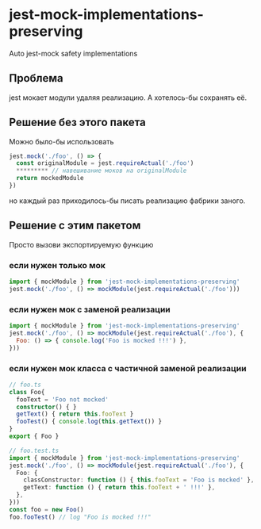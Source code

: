 # jest-mock-implementations-preserving
Auto jest-mock safety implementations
## Проблема
jest мокает модули удаляя реализацию. А хотелось-бы сохранять её.
## Решение без этого пакета
Можно было-бы использовать
``` js
jest.mock('./foo', () => {
  const originalModule = jest.requireActual('./foo')
  ********* // навешивание моков на originalModule
  return mockedModule
})
```
но каждый раз приходилось-бы писать реализацию фабрики заного.
## Решение с этим пакетом
Просто вызови экспортируемую функцию
### если нужен только мок
``` js
import { mockModule } from 'jest-mock-implementations-preserving'
jest.mock('./foo', () => mockModule(jest.requireActual('./foo')))
```
### если нужен мок с заменой реализации
``` js
import { mockModule } from 'jest-mock-implementations-preserving'
jest.mock('./foo', () => mockModule(jest.requireActual('./foo'), {
  Foo: () => { console.log('Foo is mocked !!!') },
}))
```
### если нужен мок класса с частичной заменой реализации
``` ts
// foo.ts
class Foo{
  fooText = 'Foo not mocked'
  constructor() { }
  getText() { return this.fooText }
  fooTest() { console.log(this.getText()) }
}
export { Foo }
```
``` ts
// foo.test.ts
import { mockModule } from 'jest-mock-implementations-preserving'
jest.mock('./foo', () => mockModule(jest.requireActual('./foo'), {
  Foo: {
    classConstructor: function () { this.fooText = 'Foo is mocked' },
    getText: function () { return this.fooText + ' !!!' },
  },
}))
const foo = new Foo()
foo.fooTest() // log "Foo is mocked !!!"
```
